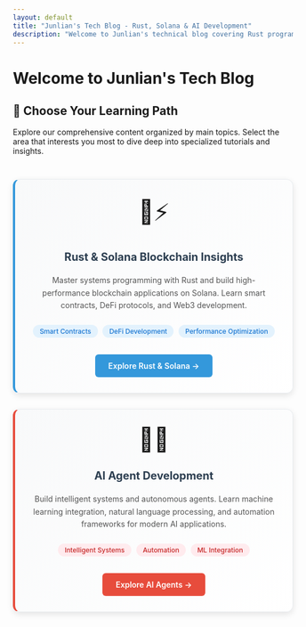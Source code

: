 ```yaml
---
layout: default
title: "Junlian's Tech Blog - Rust, Solana & AI Development"
description: "Welcome to Junlian's technical blog covering Rust programming, Solana blockchain development, AI agents, and modern web technologies. Choose your learning path and discover cutting-edge tutorials."
---
```


# Welcome to Junlian's Tech Blog

## 🚀 Choose Your Learning Path

Explore our comprehensive content organized by main topics. Select the area that interests you most to dive deep into specialized tutorials and insights.

<div class="topic-selection">
  <div class="topic-card rust-solana">
    <div class="topic-icon">🦀⚡</div>
    <h3>Rust & Solana Blockchain Insights</h3>
    <p>Master systems programming with Rust and build high-performance blockchain applications on Solana. Learn smart contracts, DeFi protocols, and Web3 development.</p>
    <div class="topic-highlights">
      <span class="highlight">Smart Contracts</span>
      <span class="highlight">DeFi Development</span>
      <span class="highlight">Performance Optimization</span>
    </div>
    <a href="/rust-solana/" class="topic-button">Explore Rust & Solana →</a>
  </div>
  
  <div class="topic-card ai-agent">
    <div class="topic-icon">🤖🧠</div>
    <h3>AI Agent Development</h3>
    <p>Build intelligent systems and autonomous agents. Learn machine learning integration, natural language processing, and automation frameworks for modern AI applications.</p>
    <div class="topic-highlights">
      <span class="highlight">Intelligent Systems</span>
      <span class="highlight">Automation</span>
      <span class="highlight">ML Integration</span>
    </div>
    <a href="/ai-agent/" class="topic-button">Explore AI Agents →</a>
  </div>
</div>

<style>
.topic-selection {
  display: grid;
  grid-template-columns: repeat(auto-fit, minmax(400px, 1fr));
  gap: 2em;
  margin: 3em auto;
  max-width: 900px;
}

.topic-card {
  padding: 2em;
  border-radius: 12px;
  box-shadow: 0 4px 12px rgba(0,0,0,0.1);
  text-align: center;
  transition: transform 0.3s ease, box-shadow 0.3s ease;
  background: linear-gradient(135deg, #f8f9fa 0%, #ffffff 100%);
  border: 1px solid #e9ecef;
}

.topic-card:hover {
  transform: translateY(-5px);
  box-shadow: 0 8px 25px rgba(0,0,0,0.15);
}

.rust-solana {
  border-left: 4px solid #3498db;
}

.ai-agent {
  border-left: 4px solid #e74c3c;
}

.topic-icon {
  font-size: 3em;
  margin-bottom: 0.5em;
}

.topic-card h3 {
  color: #2c3e50;
  margin-bottom: 1em;
  font-size: 1.4em;
}

.topic-card p {
  color: #555;
  line-height: 1.6;
  margin-bottom: 1.5em;
}

.topic-highlights {
  margin-bottom: 2em;
}

.highlight {
  display: inline-block;
  background-color: #ecf0f1;
  color: #2c3e50;
  padding: 4px 12px;
  border-radius: 20px;
  font-size: 0.85em;
  margin: 0.2em;
  font-weight: 500;
}

.rust-solana .highlight {
  background-color: #e3f2fd;
  color: #1976d2;
}

.ai-agent .highlight {
  background-color: #ffebee;
  color: #c62828;
}

.topic-button {
  display: inline-block;
  padding: 12px 24px;
  border-radius: 6px;
  text-decoration: none;
  font-weight: 600;
  transition: all 0.3s ease;
  color: white;
}

.rust-solana .topic-button {
  background-color: #3498db;
}

.rust-solana .topic-button:hover {
  background-color: #2980b9;
  text-decoration: none;
}

.ai-agent .topic-button {
  background-color: #e74c3c;
}

.ai-agent .topic-button:hover {
  background-color: #c0392b;
  text-decoration: none;
}

@media (max-width: 768px) {
  .topic-selection {
    grid-template-columns: 1fr;
  }
  
  .topic-card {
    padding: 1.5em;
  }
}
</style>